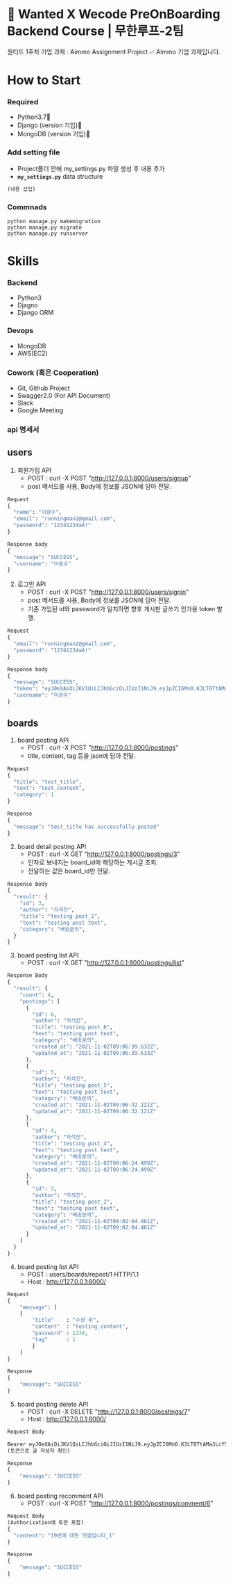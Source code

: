 # 🎊 Wanted X Wecode PreOnBoarding Backend Course | 무한루프-2팀
원티드 1주차 기업 과제 : Aimmo Assignment Project
  ✅ Aimmo 기업 과제입니다.

# How to Start

### Required
- Python3.7🔺
- Django (version 기입)🔺
- MongoDB (version 기입)🔺

### Add setting file
- Project폴더 안에 my_settings.py 파일 생성 후 내용 추가
- **`my_settings.py`** data structure
```py
(내용 삽입)
```

### Commnads
```shell
python manage.py makemigration
python manage.py migrate
python manage.py runserver
```

# Skills

### Backend
- Python3
- Djagno
- Django ORM

### Devops
- MongoDB
- AWS(EC2)

### Cowork (혹은 Cooperation)
- Git, Github Project
- Swagger2.0 (For API Document)
- Slack
- Google Meeting
### api 명세서

## users
1. 회원가입 API
    - POST : curl -X POST "http://127.0.0.1:8000/users/signup"
    - post 메서드를 사용, Body에 정보를 JSON에 담아 전달.
```python
Request
{
  "name": "이광수",
  "email": "runningman2@gmail.com",
  "password": "12341234aA!"
}
```
```python
Response body
{
  "message": "SUCCESS",
  "username": "이광수"
}
```
2. 로그인 API
    - POST : curl -X POST "http://127.0.0.1:8000/users/signin"
    - post 메서드를 사용, Body에 정보를 JSON에 담아 전달.
    - 기존 가입된 id와 password가 일치하면 향후 게시판 글쓰기 인가용 token 발행.
```python
Request
{
  "email": "runningman2@gmail.com",
  "password": "12341234aA!"
}
```
```python
Response body
{
  "message": "SUCCESS",
  "token": "eyJ0eXAiOiJKV1QiLCJhbGciOiJIUzI1NiJ9.eyJpZCI6Mn0.K3LT0TtAMaJLcY5jxz_5dwLh5ENBojWSCHkA49e_kgE",
  "username": "이광수"
}
```

## boards
1. board posting API
    - POST : curl -X POST "http://127.0.0.1:8000/postings"
    - title, content, tag 등을 json에 담아 전달.
```python
Request
{
  "title": "test_title",
  "text": "test_content",
  "category": 1
}
```
```python
Response
{
  "message": "test_title has successfully posted"
}
```
2. board detail posting API
    - POST : curl -X GET "http://127.0.0.1:8000/postings/3"
    - 인자로 보내지는 board_id에 해당하는 게시글 조회.
    - 전달하는 값은 board_id만 전달.
```python
Response Body
{
  "result": {
    "id": 3,
    "author": "지석진",
    "title": "testing post_2",
    "text": "testing post text",
    "category": "배송문의",
  }
}
```
3. board posting list API
    - POST : curl -X GET "http://127.0.0.1:8000/postings/list"
```python
Response Body
{
  "result": {
    "count": 4,
    "postings": [
      {
        "id": 6,
        "author": "지석진",
        "title": "testing post_6",
        "text": "testing post text",
        "category": "배송문의",
        "created_at": "2021-11-02T09:06:39.632Z",
        "updated_at": "2021-11-02T09:06:39.633Z"
      },
      {
        "id": 5,
        "author": "지석진",
        "title": "testing post_5",
        "text": "testing post text",
        "category": "배송문의",
        "created_at": "2021-11-02T09:06:32.121Z",
        "updated_at": "2021-11-02T09:06:32.121Z"
      },
      {
        "id": 4,
        "author": "지석진",
        "title": "testing post_4",
        "text": "testing post text",
        "category": "배송문의",
        "created_at": "2021-11-02T09:06:24.499Z",
        "updated_at": "2021-11-02T09:06:24.499Z"
      },
      {
        "id": 3,
        "author": "지석진",
        "title": "testing post_2",
        "text": "testing post text",
        "category": "배송문의",
        "created_at": "2021-11-02T09:02:04.461Z",
        "updated_at": "2021-11-02T09:02:04.461Z"
      }
    ]
  }
}
```
4. board posting list API
    - POST : users/boards/repost/1 HTTP/1.1
    - Host : http://127.0.0.1:8000/
```python
Request
{
    "message": [
    {
        "title"    : "수정 후",
        "content"  : "testing_content",
        "password" : 1234,
        "tag"      : 1
        }
    ]
}
```
```python
Response
{
    "message": "SUCCESS"
}
```
5. board posting delete API
    - POST : curl -X DELETE "http://127.0.0.1:8000/postings/7" 
    - Host : http://127.0.0.1:8000/
```python
Request Body

Bearer eyJ0eXAiOiJKV1QiLCJhbGciOiJIUzI1NiJ9.eyJpZCI6Mn0.K3LT0TtAMaJLcY5jxz_5dwLh5ENBojWSCHkA49e_kgE
(토큰으로 글 작성자 확인)

```
```python
Response
{
    "message": "SUCCESS"
}
```
6. board posting recomment API
    - POST : curl -X POST "http://127.0.0.1:8000/postings/comment/6"
```python
Request Body
(Authorization에 토큰 포함)
{
  "content": "19번에 대한 댓글입니다_1"
}
```
```python
Response
{
    "message": "SUCCESS"
}
```
